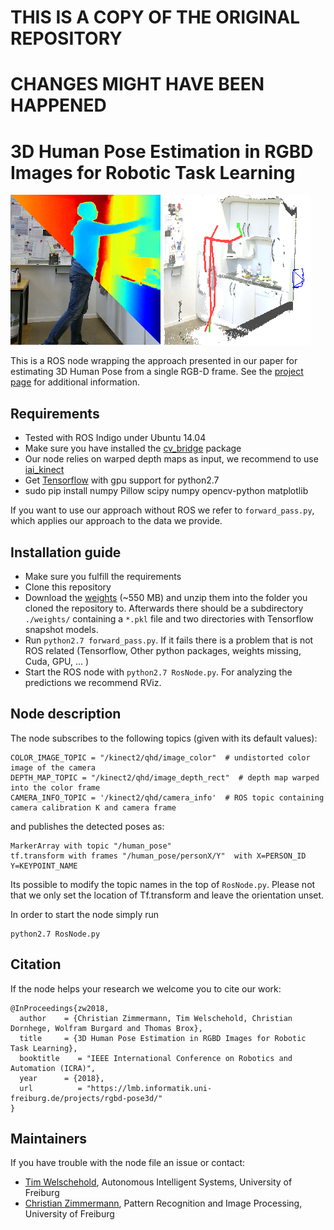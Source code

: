 # THIS IS A COPY OF THE ORIGINAL REPOSITORY
# CHANGES MIGHT HAVE BEEN HAPPENED

# 3D Human Pose Estimation in RGBD Images for Robotic Task Learning
![Teaser](teaser.png)

This is a ROS node wrapping the approach presented in our paper for estimating 3D Human Pose from a single RGB-D frame. See the [project page](https://lmb.informatik.uni-freiburg.de/projects/rgbd-pose3d/) for additional information.

## Requirements

- Tested with ROS Indigo under Ubuntu 14.04
- Make sure you have installed the [cv_bridge](http://wiki.ros.org/cv_bridge) package
- Our node relies on warped depth maps as input, we recommend to use [iai_kinect](https://github.com/code-iai/iai_kinect2)
- Get [Tensorflow](https://www.tensorflow.org/install/install_linux) with gpu support for python2.7
- sudo pip install numpy Pillow scipy numpy opencv-python matplotlib

If you want to use our approach without ROS we refer to `forward_pass.py`, which applies our approach to the data we provide.


## Installation guide

- Make sure you fulfill the requirements 
- Clone this repository
- Download the [weights](https://lmb.informatik.uni-freiburg.de/projects/rgbd-pose3d/weights.zip) (~550 MB) and unzip them into the folder you cloned the repository to. Afterwards there should be a subdirectory `./weights/` containing a `*.pkl` file and two directories with Tensorflow snapshot models.
- Run `python2.7 forward_pass.py`. If it fails there is a problem that is not ROS related (Tensorflow, Other python packages, weights missing, Cuda, GPU, ... )
- Start the ROS node with `python2.7 RosNode.py`. For analyzing the predictions we recommend RViz. 

## Node description
 
The node subscribes to the following topics (given with its default values):

    COLOR_IMAGE_TOPIC = "/kinect2/qhd/image_color"  # undistorted color image of the camera
    DEPTH_MAP_TOPIC = "/kinect2/qhd/image_depth_rect"  # depth map warped into the color frame
    CAMERA_INFO_TOPIC = '/kinect2/qhd/camera_info'  # ROS topic containing camera calibration K and camera frame
    
and publishes the detected poses as:

    MarkerArray with topic "/human_pose" 
    tf.transform with frames "/human_pose/personX/Y"  with X=PERSON_ID Y=KEYPOINT_NAME
     
Its possible to modify the topic names in the top of `RosNode.py`. 
Please not that we only set the location of Tf.transform and leave the orientation unset.

In order to start the node simply run

    python2.7 RosNode.py
    
    
## Citation
If the node helps your research we welcome you to cite our work:

	@InProceedings{zw2018,
      author    = {Christian Zimmermann, Tim Welschehold, Christian Dornhege, Wolfram Burgard and Thomas Brox},
      title     = {3D Human Pose Estimation in RGBD Images for Robotic Task Learning},
      booktitle    = "IEEE International Conference on Robotics and Automation (ICRA)",
      year      = {2018},
      url          = "https://lmb.informatik.uni-freiburg.de/projects/rgbd-pose3d/"
    }




## Maintainers
If you have trouble with the node file an issue or contact:

- [Tim Welschehold](http://www2.informatik.uni-freiburg.de/~twelsche/), Autonomous Intelligent Systems, University of Freiburg
- [Christian Zimmermann](https://lmb.informatik.uni-freiburg.de/people/zimmermc/), Pattern Recognition and Image Processing, University of Freiburg
     




